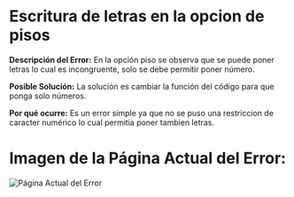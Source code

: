 # Escritura de letras en la opcion de pisos 

**Descripción del Error:**
En la opción piso se observa que se puede poner letras lo cual es incongruente, solo se debe permitir poner número. 

**Posible Solución:**
La solución es cambiar la función del código para que ponga solo números.

**Por qué ocurre:**
Es un error simple ya que no se puso una restriccion de caracter numérico lo cual permitia poner tambien letras.

# Imagen de la Página Actual del Error:
![Página Actual del Error](./img/d3.png)